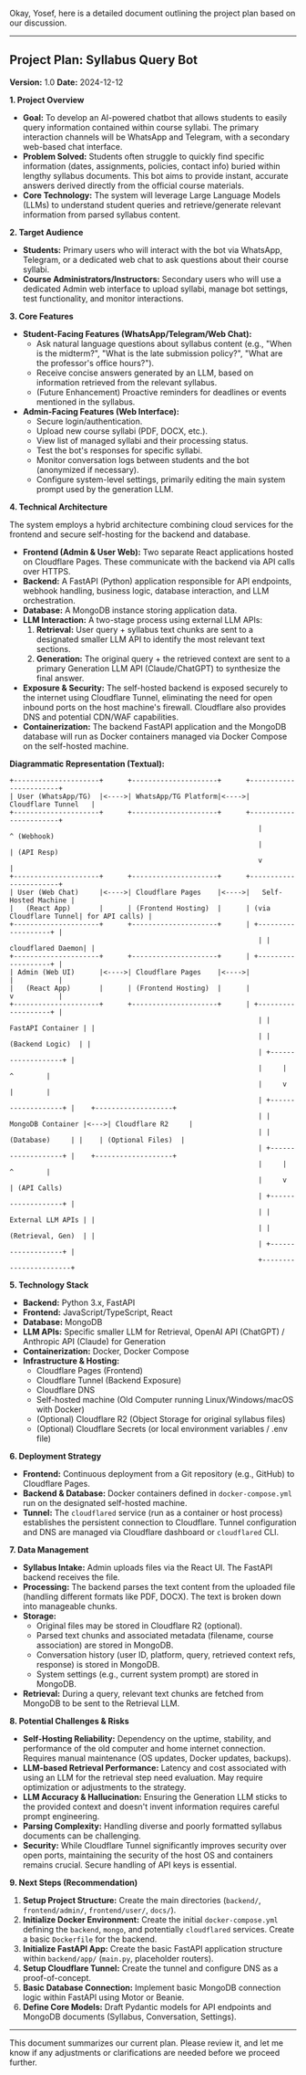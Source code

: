 
Okay, Yosef, here is a detailed document outlining the project plan based on our discussion.

---

## Project Plan: Syllabus Query Bot

**Version:** 1.0
**Date:** 2024-12-12

**1. Project Overview**

*   **Goal:** To develop an AI-powered chatbot that allows students to easily query information contained within course syllabi. The primary interaction channels will be WhatsApp and Telegram, with a secondary web-based chat interface.
*   **Problem Solved:** Students often struggle to quickly find specific information (dates, assignments, policies, contact info) buried within lengthy syllabus documents. This bot aims to provide instant, accurate answers derived directly from the official course materials.
*   **Core Technology:** The system will leverage Large Language Models (LLMs) to understand student queries and retrieve/generate relevant information from parsed syllabus content.

**2. Target Audience**

*   **Students:** Primary users who will interact with the bot via WhatsApp, Telegram, or a dedicated web chat to ask questions about their course syllabi.
*   **Course Administrators/Instructors:** Secondary users who will use a dedicated Admin web interface to upload syllabi, manage bot settings, test functionality, and monitor interactions.

**3. Core Features**

*   **Student-Facing Features (WhatsApp/Telegram/Web Chat):**
    *   Ask natural language questions about syllabus content (e.g., "When is the midterm?", "What is the late submission policy?", "What are the professor's office hours?").
    *   Receive concise answers generated by an LLM, based on information retrieved from the relevant syllabus.
    *   (Future Enhancement) Proactive reminders for deadlines or events mentioned in the syllabus.
*   **Admin-Facing Features (Web Interface):**
    *   Secure login/authentication.
    *   Upload new course syllabi (PDF, DOCX, etc.).
    *   View list of managed syllabi and their processing status.
    *   Test the bot's responses for specific syllabi.
    *   Monitor conversation logs between students and the bot (anonymized if necessary).
    *   Configure system-level settings, primarily editing the main system prompt used by the generation LLM.

**4. Technical Architecture**

The system employs a hybrid architecture combining cloud services for the frontend and secure self-hosting for the backend and database.

*   **Frontend (Admin & User Web):** Two separate React applications hosted on Cloudflare Pages. These communicate with the backend via API calls over HTTPS.
*   **Backend:** A FastAPI (Python) application responsible for API endpoints, webhook handling, business logic, database interaction, and LLM orchestration.
*   **Database:** A MongoDB instance storing application data.
*   **LLM Interaction:** A two-stage process using external LLM APIs:
    1.  **Retrieval:** User query + syllabus text chunks are sent to a designated smaller LLM API to identify the most relevant text sections.
    2.  **Generation:** The original query + the retrieved context are sent to a primary Generation LLM API (Claude/ChatGPT) to synthesize the final answer.
*   **Exposure & Security:** The self-hosted backend is exposed securely to the internet using Cloudflare Tunnel, eliminating the need for open inbound ports on the host machine's firewall. Cloudflare also provides DNS and potential CDN/WAF capabilities.
*   **Containerization:** The backend FastAPI application and the MongoDB database will run as Docker containers managed via Docker Compose on the self-hosted machine.

**Diagrammatic Representation (Textual):**

```
+---------------------+      +---------------------+      +-----------------------+
| User (WhatsApp/TG)  |<---->| WhatsApp/TG Platform|<---->|   Cloudflare Tunnel   |
+---------------------+      +---------------------+      +-----------------------+
                                                             |        ^ (Webhook)
                                                             |        | (API Resp)
                                                             v        |
+---------------------+      +---------------------+      +-----------------------+
| User (Web Chat)     |<---->| Cloudflare Pages    |<---->|   Self-Hosted Machine |
|   (React App)       |      | (Frontend Hosting)  |      | (via Cloudflare Tunnel| for API calls) |
+---------------------+      +---------------------+      | +-------------------+ |
                                                             | | cloudflared Daemon| |
+---------------------+      +---------------------+      | +-------------------+ |
| Admin (Web UI)      |<---->| Cloudflare Pages    |<---->|           |           |
|   (React App)       |      | (Frontend Hosting)  |      |           v           |
+---------------------+      +---------------------+      | +-------------------+ |
                                                             | | FastAPI Container | |
                                                             | |  (Backend Logic)  | |
                                                             | +-------------------+ |
                                                             |     |        ^        |
                                                             |     v        |        |
                                                             | +-------------------+ |    +-------------------+
                                                             | | MongoDB Container |<--->| Cloudflare R2     |
                                                             | |    (Database)     | |    | (Optional Files)  |
                                                             | +-------------------+ |    +-------------------+
                                                             |     |        ^        |
                                                             |     v        | (API Calls)
                                                             | +-------------------+ |
                                                             | | External LLM APIs | |
                                                             | | (Retrieval, Gen)  | |
                                                             | +-------------------+ |
                                                             +-----------------------+
```

**5. Technology Stack**

*   **Backend:** Python 3.x, FastAPI
*   **Frontend:** JavaScript/TypeScript, React
*   **Database:** MongoDB
*   **LLM APIs:** Specific smaller LLM for Retrieval, OpenAI API (ChatGPT) / Anthropic API (Claude) for Generation
*   **Containerization:** Docker, Docker Compose
*   **Infrastructure & Hosting:**
    *   Cloudflare Pages (Frontend)
    *   Cloudflare Tunnel (Backend Exposure)
    *   Cloudflare DNS
    *   Self-hosted machine (Old Computer running Linux/Windows/macOS with Docker)
    *   (Optional) Cloudflare R2 (Object Storage for original syllabus files)
    *   (Optional) Cloudflare Secrets (or local environment variables / .env file)

**6. Deployment Strategy**

*   **Frontend:** Continuous deployment from a Git repository (e.g., GitHub) to Cloudflare Pages.
*   **Backend & Database:** Docker containers defined in `docker-compose.yml` run on the designated self-hosted machine.
*   **Tunnel:** The `cloudflared` service (run as a container or host process) establishes the persistent connection to Cloudflare. Tunnel configuration and DNS are managed via Cloudflare dashboard or `cloudflared` CLI.

**7. Data Management**

*   **Syllabus Intake:** Admin uploads files via the React UI. The FastAPI backend receives the file.
*   **Processing:** The backend parses the text content from the uploaded file (handling different formats like PDF, DOCX). The text is broken down into manageable chunks.
*   **Storage:**
    *   Original files may be stored in Cloudflare R2 (optional).
    *   Parsed text chunks and associated metadata (filename, course association) are stored in MongoDB.
    *   Conversation history (user ID, platform, query, retrieved context refs, response) is stored in MongoDB.
    *   System settings (e.g., current system prompt) are stored in MongoDB.
*   **Retrieval:** During a query, relevant text chunks are fetched from MongoDB to be sent to the Retrieval LLM.

**8. Potential Challenges & Risks**

*   **Self-Hosting Reliability:** Dependency on the uptime, stability, and performance of the old computer and home internet connection. Requires manual maintenance (OS updates, Docker updates, backups).
*   **LLM-based Retrieval Performance:** Latency and cost associated with using an LLM for the retrieval step need evaluation. May require optimization or adjustments to the strategy.
*   **LLM Accuracy & Hallucination:** Ensuring the Generation LLM sticks to the provided context and doesn't invent information requires careful prompt engineering.
*   **Parsing Complexity:** Handling diverse and poorly formatted syllabus documents can be challenging.
*   **Security:** While Cloudflare Tunnel significantly improves security over open ports, maintaining the security of the host OS and containers remains crucial. Secure handling of API keys is essential.

**9. Next Steps (Recommendation)**

1.  **Setup Project Structure:** Create the main directories (`backend/`, `frontend/admin/`, `frontend/user/`, `docs/`).
2.  **Initialize Docker Environment:** Create the initial `docker-compose.yml` defining the `backend`, `mongo`, and potentially `cloudflared` services. Create a basic `Dockerfile` for the backend.
3.  **Initialize FastAPI App:** Create the basic FastAPI application structure within `backend/app/` (`main.py`, placeholder routers).
4.  **Setup Cloudflare Tunnel:** Create the tunnel and configure DNS as a proof-of-concept.
5.  **Basic Database Connection:** Implement basic MongoDB connection logic within FastAPI using Motor or Beanie.
6.  **Define Core Models:** Draft Pydantic models for API endpoints and MongoDB documents (Syllabus, Conversation, Settings).

---

This document summarizes our current plan. Please review it, and let me know if any adjustments or clarifications are needed before we proceed further.
